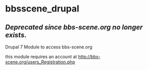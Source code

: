 bbsscene_drupal
===============

## *Deprecated since bbs-scene.org no longer exists.*

Drupal 7 Module to access bbs-scene.org

this module requires an account at http://bbs-scene.org/users_Registration.php
